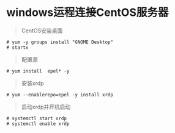 # windows运程连接CentOS服务器
> CentOS安装桌面
```
# yum -y groups install "GNOME Desktop"
# startx
```
> 配置源
```
# yum install  epel* -y
```
> 安装xrdp
```
# yum --enablerepo=epel -y install xrdp
```
> 启动xrdp并开机启动
```
# systemctl start xrdp
# systemctl enable xrdp
```
